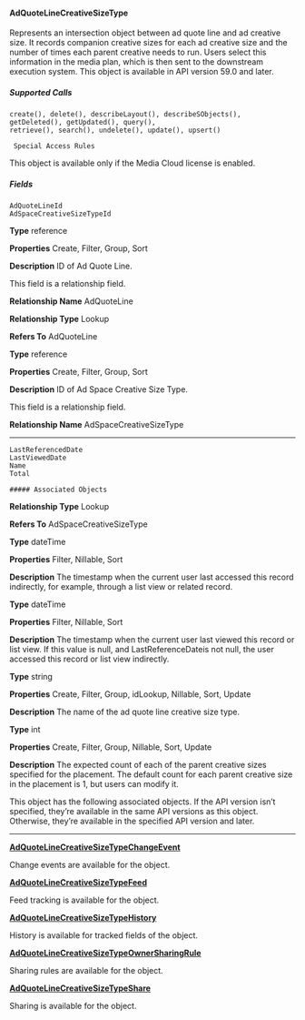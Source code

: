 #### AdQuoteLineCreativeSizeType

Represents an intersection object between ad quote line and ad creative size. It records companion creative sizes for each ad creative
size and the number of times each parent creative needs to run. Users select this information in the media plan, which is then sent to
the downstream execution system. This object is available in API version 59.0 and later.

##### Supported Calls
```
create(), delete(), describeLayout(), describeSObjects(), getDeleted(), getUpdated(), query(),
retrieve(), search(), undelete(), update(), upsert()

 Special Access Rules

```
This object is available only if the Media Cloud license is enabled.

##### Fields

```
AdQuoteLineId
AdSpaceCreativeSizeTypeId

```

**Type**
reference

**Properties**
Create, Filter, Group, Sort

**Description**
ID of Ad Quote Line.

This field is a relationship field.

**Relationship Name**
AdQuoteLine

**Relationship Type**
Lookup

**Refers To**
AdQuoteLine

**Type**
reference

**Properties**
Create, Filter, Group, Sort

**Description**
ID of Ad Space Creative Size Type.

This field is a relationship field.

**Relationship Name**
AdSpaceCreativeSizeType


-----

```
LastReferencedDate
LastViewedDate
Name
Total

##### Associated Objects

```

**Relationship Type**
Lookup

**Refers To**
AdSpaceCreativeSizeType

**Type**
dateTime

**Properties**
Filter, Nillable, Sort

**Description**
The timestamp when the current user last accessed this record indirectly, for example, through
a list view or related record.

**Type**
dateTime

**Properties**
Filter, Nillable, Sort

**Description**
The timestamp when the current user last viewed this record or list view. If this value is null,
and LastReferenceDateis not null, the user accessed this record or list view indirectly.

**Type**
string

**Properties**
Create, Filter, Group, idLookup, Nillable, Sort, Update

**Description**
The name of the ad quote line creative size type.

**Type**
int

**Properties**
Create, Filter, Group, Nillable, Sort, Update

**Description**
The expected count of each of the parent creative sizes specified for the placement. The
default count for each parent creative size in the placement is 1, but users can modify it.


This object has the following associated objects. If the API version isn’t specified, they’re available in the same API versions as this object.
Otherwise, they’re available in the specified API version and later.


-----

**[AdQuoteLineCreativeSizeTypeChangeEvent](https://developer.salesforce.com/docs/atlas.en-us.254.0.object_reference.meta/object_reference/sforce_api_associated_objects_change_event.htm)**

Change events are available for the object.

**[AdQuoteLineCreativeSizeTypeFeed](https://developer.salesforce.com/docs/atlas.en-us.254.0.object_reference.meta/object_reference/sforce_api_associated_objects_feed.htm)**

Feed tracking is available for the object.

**[AdQuoteLineCreativeSizeTypeHistory](https://developer.salesforce.com/docs/atlas.en-us.254.0.industries_reference.meta/industries_reference/sforce_api_associated_objects_history.htm)**

History is available for tracked fields of the object.

**[AdQuoteLineCreativeSizeTypeOwnerSharingRule](https://developer.salesforce.com/docs/atlas.en-us.254.0.industries_reference.meta/industries_reference/sforce_api_associated_objects_ownersharingrule.htm)**

Sharing rules are available for the object.

**[AdQuoteLineCreativeSizeTypeShare](https://developer.salesforce.com/docs/atlas.en-us.254.0.industries_reference.meta/industries_reference/sforce_api_associated_objects_share.htm)**

Sharing is available for the object.
